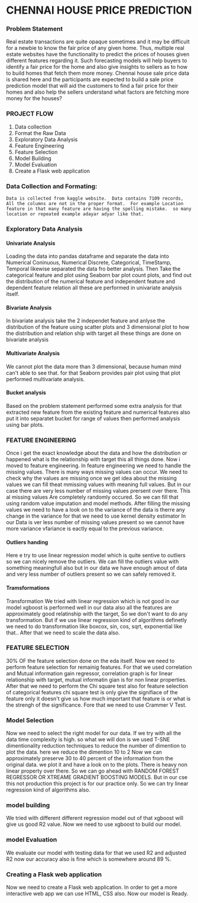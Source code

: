 # CHENNAI HOUSE PRICE PREDICTION
### Problem Statement
Real estate transactions are quite opaque sometimes and it may be difficult for a newbie to know the fair price of any given home. Thus, multiple real estate websites have the functionality to predict the prices of houses given different features regarding it. Such forecasting models will help buyers to identify a fair price for the home and also give insights to sellers as to how to build homes that fetch them more money. Chennai house sale price data is shared here and the participants are expected to build a sale price prediction model that will aid the customers to find a fair price for their homes and also help the sellers understand what factors are fetching more money for the houses?

### PROJECT FLOW
1. Data collection
2. Format the Raw Data
3. Exploratory Data Analysis
4. Feature Engineering
5. Feature Selection
6. Model Building
7. Model Evaluation
8. Create a Flask web application

### Data Collection and Formating:
    Data is collected from kaggle website.  Data contains 7109 records,  All the columns are not in the proper format.  For example Location feature in that many feature are having the spelling mistake.  so many location or repeated example adayar adyar like that.
    
 ### Exploratory Data Analysis
 #### Univariate Analysis
 Loading the data into pandas dataframe and separate the data into Numerical Coninuous, Numerical Discrete, Categorical, TimeStamp, Temporal likewise separated the data fro better analysis.  Then Take the categorical feature and plot using Seaborn bar plot count plots, and find out the distribution of the numerical feature and independent feature and dependent feature relation all these are performed in univariate analysis itself.
 
 #### Bivariate Analysis
 In bivariate analysis take the 2 independet feature and anlyse the distribution of the feature using scatter plots and 3 dimensional plot to how the distribution and relation ship with target all these things are done on bivariate analysis
 
 #### Multivariate Analysis
 We cannot plot the data more than 3 dimensional, because human mind can't able to see that.  for that Seaborn provides pair plot using that plot performed multivariate analysis.  
 
 #### Bucket analysis
 Based on the problem statement performed some extra analysis for that extracted new feature from the existing feature and numerical features also put it into separatet bucket for range of values then performed analysis using bar plots.
 
 ### FEATURE ENGINEERING
 Once i get the exact knowledge about the data and how the distribution or happened what is the relationship with target this all things done.  Now i moved to feature engineering.  In feature engineering we need to handle the missing values.  There is many ways missing values can occur.  We need to check why the values are missing once we get idea about the missing values we can fill theat mmissing values with meaning full values.  But in our case there are very less number of missing values prersent over there.  This al missing values Are completely randomly occured.  So we can fill that using random value imputation and model methods.  After filling the missing values we need to have a look on to the variance of the data is therre any change in the variance for that we need to use kernel density estimator   In our Data is ver less number of missing values present so we cannot have more variance vfariance is eactly equal to the previous variance.
 
 #### Outliers handing 
 Here e try to use linear regression model which is quite sentive to outliers so we can nicely remove the outliers.  We can fill the outliers value with something meaningfull also but in our data we have enough amout of data and very less number of outliers present so we can safely removed it.
 
 ####  Tramsformations
 Transformation We tried with linear regression which is not good in our model xgboost is performed well in our data also all the features are approximately good relatinship with the target,  So we don't want to do any transformation.  But if we use linear regression kind of algorithms definetly we need to do transformation like boxcox, sin, cos, sqrt, exponential like that..   After that we need to scale the data also.
 
 ### FEATURE SELECTION
 30% OF the feature selection done on the eda itself.  Now we need to perform feature selection for remainig features.  For that we used correlation and Mutual information gain regressor, correlation graph is for linear relationship with target, mutual informatin gian is for non linear properties.  After that we need to perform the Chi square test also for feature selection of categorical features chi square test is only give the signifiace of the feature only it doesn't give us how much important that feature is or what is the strengh of the significance.  Fore that we need to use Crammer V Test.
 
 ### Model Selection
 Now we need to select the right model for our data.  If we try with all the data time complexity is high.  so what we will don is we used T-SNE  dimentionality reduction techniques to reduce the number of dimention to plot the data.  here we reduce the dimention 10 to 2  Now we can approximately preserve 30 to 40 percent of the information from the original data.  we plot it and have a look on to the plots.  There is heavy non linear property over there.  So we can go ahead with RANDOM FOREST REGRESSOR OR XTREAME GRADIENT BOOSTING MODELS.    But in our cse this not production this project is for our practice only.  So we can try linear regression kind of algorithms also.
 
 
 ### model building
 We tried with different different regression model out of that xgboost will give us good R2 value.  Now we need to use xgboost to build our model.  
 
 ### model Evaluation
 We evaluate our model with testing data for that we used R2 and adjusted R2 now our accuracy also is fine which is somewhere around 89 %.
 
 ### Creating a Flask web application
 Now we need to create a Flask web application.  In order to get a more interactive web app we can use HTML, CSS also.  Now our model is Ready.
 
 
 
 



